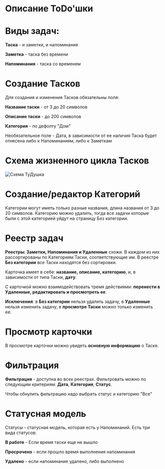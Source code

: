 # Описание ToDo'шки

# Виды задач:
**Таска** - и заметки, и напоминания

**Заметка** - таска без времени

**Напоминания** - таска со временем

# Создание Тасков
Для создания и изменения Тасков обязательны поля:

**Название таски** - от 3 до 20 символов

**Описание таски** - до 200 символов

**Категория** - по дефолту "Дом"

Необязательное поле - Дата, в зависимости от ее наличия Таска будет отнесена либо к Напоминаниям, либо к Заметкам

# Схема жизненного цикла Тасков
![Схема ТуДушка](https://user-images.githubusercontent.com/28624740/221385425-5121e079-3ed1-4624-8a92-7375c2eca95f.png)

# Создание/редактор Категорий

Категории могут иметь только разные названия, длина названия от 3 до 20 символов.
Категорию можно удалить, тогда все задачи которые были с этой категорией уйдут на страницу Без категории.

# Реестр задач
**Реестры: Заметки, Напоминания и Удаленные** схожи. В каждом из них рассортированы по Категориям Таски, соответствующие им. В реестре **Без категории** все Таски находятся без сортировки.

Карточка имеет в себе: **название, описание, категорию**, и, в зависимости от типа Таски, **дату**.

С карточкой можно взаимодействовать тремя действиями: **перенести в Удаленные, редактировать и просмотреть ее**.

**Исключения**: в **Без категории** нельзя удалить задачу, в **Удаленные** нельзя изменить задачу, в **просмотре Таски** можно только изменить ее.

# Просмотр карточки
В просмотре карточки можно увидеть **основную информацию** о Таске.

# Фильтрация
**Фильтрация** - доступна во всех реестрах. Фильтровать можно по следующим
критериям:
**Дата**, **Категория**, **Статус**.

Чтобы обнулить фильтрацию надо выбрать статус и категорию "Все"

# Статусная модель
Статусы - статусная модель, которая есть у Напоминаний. Есть три вида
статусов:

**В работе** - Если время таски еще не вышло

**Просрочено** - если прошло время выполнения напоминания

**Удалено** - если напоминание удалено, либо выполнено